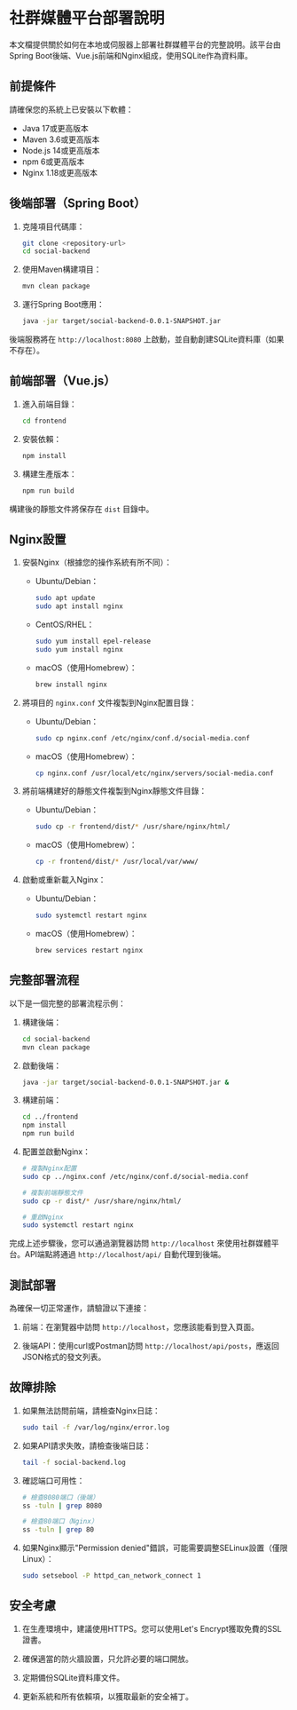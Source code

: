 # 社群媒體平台部署說明

本文檔提供關於如何在本地或伺服器上部署社群媒體平台的完整說明。該平台由Spring Boot後端、Vue.js前端和Nginx組成，使用SQLite作為資料庫。

## 前提條件

請確保您的系統上已安裝以下軟體：

- Java 17或更高版本
- Maven 3.6或更高版本
- Node.js 14或更高版本
- npm 6或更高版本
- Nginx 1.18或更高版本

## 後端部署（Spring Boot）

1. 克隆項目代碼庫：
   ```bash
   git clone <repository-url>
   cd social-backend
   ```

2. 使用Maven構建項目：
   ```bash
   mvn clean package
   ```

3. 運行Spring Boot應用：
   ```bash
   java -jar target/social-backend-0.0.1-SNAPSHOT.jar
   ```

後端服務將在 `http://localhost:8080` 上啟動，並自動創建SQLite資料庫（如果不存在）。

## 前端部署（Vue.js）

1. 進入前端目錄：
   ```bash
   cd frontend
   ```

2. 安裝依賴：
   ```bash
   npm install
   ```

3. 構建生產版本：
   ```bash
   npm run build
   ```

構建後的靜態文件將保存在 `dist` 目錄中。

## Nginx設置

1. 安裝Nginx（根據您的操作系統有所不同）：

   - Ubuntu/Debian：
     ```bash
     sudo apt update
     sudo apt install nginx
     ```

   - CentOS/RHEL：
     ```bash
     sudo yum install epel-release
     sudo yum install nginx
     ```

   - macOS（使用Homebrew）：
     ```bash
     brew install nginx
     ```

2. 將項目的 `nginx.conf` 文件複製到Nginx配置目錄：

   - Ubuntu/Debian：
     ```bash
     sudo cp nginx.conf /etc/nginx/conf.d/social-media.conf
     ```

   - macOS（使用Homebrew）：
     ```bash
     cp nginx.conf /usr/local/etc/nginx/servers/social-media.conf
     ```

3. 將前端構建好的靜態文件複製到Nginx靜態文件目錄：

   - Ubuntu/Debian：
     ```bash
     sudo cp -r frontend/dist/* /usr/share/nginx/html/
     ```

   - macOS（使用Homebrew）：
     ```bash
     cp -r frontend/dist/* /usr/local/var/www/
     ```

4. 啟動或重新載入Nginx：

   - Ubuntu/Debian：
     ```bash
     sudo systemctl restart nginx
     ```

   - macOS（使用Homebrew）：
     ```bash
     brew services restart nginx
     ```

## 完整部署流程

以下是一個完整的部署流程示例：

1. 構建後端：
   ```bash
   cd social-backend
   mvn clean package
   ```

2. 啟動後端：
   ```bash
   java -jar target/social-backend-0.0.1-SNAPSHOT.jar &
   ```

3. 構建前端：
   ```bash
   cd ../frontend
   npm install
   npm run build
   ```

4. 配置並啟動Nginx：
   ```bash
   # 複製Nginx配置
   sudo cp ../nginx.conf /etc/nginx/conf.d/social-media.conf
   
   # 複製前端靜態文件
   sudo cp -r dist/* /usr/share/nginx/html/
   
   # 重啟Nginx
   sudo systemctl restart nginx
   ```

完成上述步驟後，您可以通過瀏覽器訪問 `http://localhost` 來使用社群媒體平台。API端點將通過 `http://localhost/api/` 自動代理到後端。

## 測試部署

為確保一切正常運作，請驗證以下連接：

1. 前端：在瀏覽器中訪問 `http://localhost`，您應該能看到登入頁面。

2. 後端API：使用curl或Postman訪問 `http://localhost/api/posts`，應返回JSON格式的發文列表。

## 故障排除

1. 如果無法訪問前端，請檢查Nginx日誌：
   ```bash
   sudo tail -f /var/log/nginx/error.log
   ```

2. 如果API請求失敗，請檢查後端日誌：
   ```bash
   tail -f social-backend.log
   ```

3. 確認端口可用性：
   ```bash
   # 檢查8080端口（後端）
   ss -tuln | grep 8080
   
   # 檢查80端口（Nginx）
   ss -tuln | grep 80
   ```

4. 如果Nginx顯示"Permission denied"錯誤，可能需要調整SELinux設置（僅限Linux）：
   ```bash
   sudo setsebool -P httpd_can_network_connect 1
   ```

## 安全考慮

1. 在生產環境中，建議使用HTTPS。您可以使用Let's Encrypt獲取免費的SSL證書。

2. 確保適當的防火牆設置，只允許必要的端口開放。

3. 定期備份SQLite資料庫文件。

4. 更新系統和所有依賴項，以獲取最新的安全補丁。 